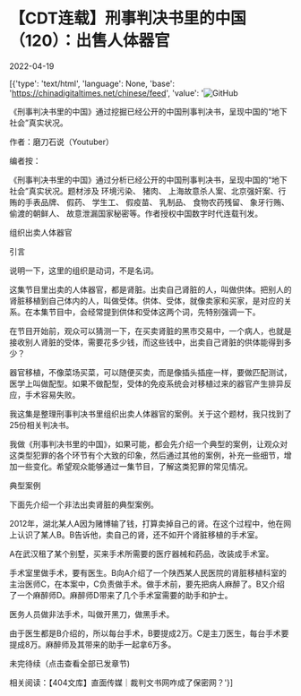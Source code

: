 # 【CDT连载】刑事判决书里的中国（120）：出售人体器官

2022-04-19

[{'type': 'text/html', 'language': None, 'base': 'https://chinadigitaltimes.net/chinese/feed', 'value': '![GitHub](https://chinadigitaltimes.net/chinese/files/2021/09/刑事判决书里的中国-791x1024.jpg)



《刑事判决书里的中国》通过挖掘已经公开的中国刑事判决书，呈现中国的“地下社会”真实状况。 

作者：磨刀石说（Youtuber）



编者按：

《刑事判决书里的中国》通过分析已经公开的中国刑事判决书，呈现中国的“地下社会”真实状况。题材涉及 环境污染、 猪肉、 上海故意杀人案、北京强奸案、行贿的手表品牌、 假药、 学生工、 假疫苗、 乳制品、 食物农药残留、 象牙行贿、 偷渡的朝鲜人、 故意泄漏国家秘密等。作者授权中国数字时代连载刊发。



组织出卖人体器官

引言

说明一下，这里的组织是动词，不是名词。

这集节目里出卖的人体器官，都是肾脏。出卖自己肾脏的人，叫做供体。把别人的肾脏移植到自己体内的人，叫做受体。供体、受体，就像卖家和买家，是对应的关系。在本集节目中，会经常提到供体和受体这两个词，先特别强调一下。

在节目开始前，观众可以猜测一下，在买卖肾脏的黑市交易中，一个病人，也就是接收别人肾脏的受体，需要花多少钱，而这些钱中，出卖自己肾脏的供体能得到多少？

器官移植，不像菜场买菜，可以随便买卖，而是像插头插座一样，要做匹配测试，医学上叫做配型。如果不做配型，受体的免疫系统会对移植过来的器官产生排异反应，手术容易失败。

我这集是整理刑事判决书里组织出卖人体器官的案例。关于这个题材，我只找到了25份相关判决书。

我做《刑事判决书里的中国》，如果可能，都会先介绍一个典型的案例，让观众对这类型犯罪的各个环节有个大致的印象，然后通过其他的案例，补充一些细节，增加一些变化。希望观众能够通过一集节目，了解这类犯罪的常见情况。

典型案例

下面先介绍一个非法出卖肾脏的典型案例。

2012年，湖北某人A因为赌博输了钱，打算卖掉自己的肾。在这个过程中，他在网上认识了某人B。B告诉他，卖自己的肾，还不如开个肾脏移植的手术室。

A在武汉租了某个别墅，买来手术所需要的医疗器械和药品，改装成手术室。

手术室里做手术，要有医生。B向A介绍了一个陕西某人民医院的肾脏移植科室的主治医师C，在本案中，C负责做手术。做手术前，要先把病人麻醉了。B又介绍了一个麻醉师D。麻醉师D带来了几个手术室需要的助手和护士。

医务人员做非法手术，叫做开黑刀，做黑手术。

由于医生都是B介绍的，所以每台手术，B要提成2万。C是主刀医生，每台手术要提成8万。麻醉师及其带来的助手一起拿6万多。

未完待续（点击查看全部已发章节)

相关阅读：【404文库】直面传媒｜裁判文书网咋成了保密网？'}]